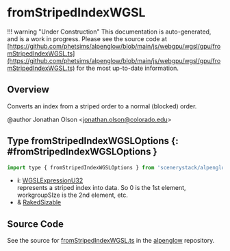 # fromStripedIndexWGSL

!!! warning "Under Construction"
    This documentation is auto-generated, and is a work in progress. Please see the source code at
    [https://github.com/phetsims/alpenglow/blob/main/js/webgpu/wgsl/gpu/fromStripedIndexWGSL.ts](https://github.com/phetsims/alpenglow/blob/main/js/webgpu/wgsl/gpu/fromStripedIndexWGSL.ts) for the most up-to-date information.

## Overview

Converts an index from a striped order to a normal (blocked) order.

@author Jonathan Olson &lt;jonathan.olson@colorado.edu&gt;

## Type fromStripedIndexWGSLOptions {: #fromStripedIndexWGSLOptions }


```js
import type { fromStripedIndexWGSLOptions } from 'scenerystack/alpenglow';
```


- **i**: [WGSLExpressionU32](../alpenglow/WGSLString.md#WGSLExpressionU32)
<br>  represents a striped index into data. So 0 is the 1st element, workgroupSIze is the 2nd element, etc.
- &amp; [RakedSizable](../alpenglow/WGSLUtils.md#RakedSizable)




## Source Code

See the source for [fromStripedIndexWGSL.ts](https://github.com/phetsims/alpenglow/blob/main/js/webgpu/wgsl/gpu/fromStripedIndexWGSL.ts) in the [alpenglow](https://github.com/phetsims/alpenglow) repository.
